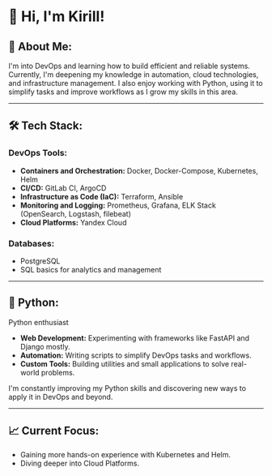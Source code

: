 # 👋 Hi, I'm Kirill!

## 🚀 About Me:
I'm into DevOps and learning how to build efficient and reliable systems.
Currently, I'm deepening my knowledge in automation, cloud technologies, and infrastructure management.
I also enjoy working with Python, using it to simplify tasks and improve workflows as I grow my skills in this area.

---

## 🛠️ Tech Stack:
### **DevOps Tools:**
- **Containers and Orchestration:** Docker, Docker-Compose, Kubernetes, Helm
- **CI/CD:** GitLab CI, ArgoCD
- **Infrastructure as Code (IaC):** Terraform, Ansible
- **Monitoring and Logging:** Prometheus, Grafana, ELK Stack (OpenSearch, Logstash, filebeat)
- **Cloud Platforms:** Yandex Cloud

### **Databases:**
- PostgreSQL
- SQL basics for analytics and management

---

## 🐍 Python:
Python enthusiast
- **Web Development:** Experimenting with frameworks like FastAPI and Django mostly.
- **Automation:** Writing scripts to simplify DevOps tasks and workflows.
- **Custom Tools:** Building utilities and small applications to solve real-world problems.

I'm constantly improving my Python skills and discovering new ways to apply it in DevOps and beyond.

---

## 📈 Current Focus:
- Gaining more hands-on experience with Kubernetes and Helm.
- Diving deeper into Cloud Platforms.



